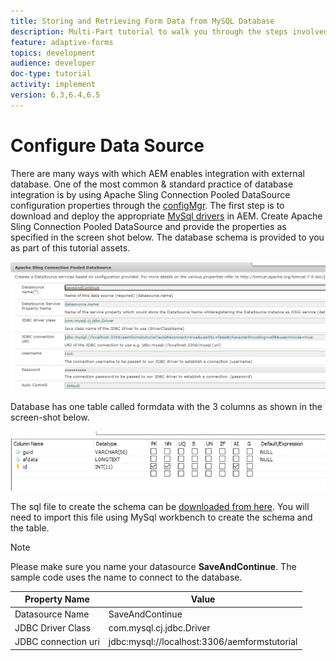```yaml
---
title: Storing and Retrieving Form Data from MySQL Database
description: Multi-Part tutorial to walk you through the steps involved in storing and retrieving form data
feature: adaptive-forms
topics: development
audience: developer
doc-type: tutorial
activity: implement
version: 6.3,6.4,6.5
---
```

# Configure Data Source

There are many ways with which AEM enables integration with external database. One of the most common & standard practice of database integration is by using Apache Sling Connection Pooled DataSource configuration properties through the [configMgr](http://localhost:4502/system/console/configMgr).
The first step is to download and deploy the appropriate [MySql drivers](https://mvnrepository.com/artifact/mysql/mysql-connector-java) in AEM.
Create Apache Sling Connection Pooled DataSource and provide the properties as specified in the screen shot below. The database schema is provided to you as part of this tutorial assets.

![data-source](assets/save-continue.PNG)

Database has one table called formdata with the 3 columns as shown in the screen-shot below.

![data-base](assets/data-base-tables.PNG) 

The sql file to create the schema can be [downloaded from here](assets/form-data-db.sql). You will need to import this file using MySql workbench to create the schema and the table.

>[!NOTE]
>Please make sure you name your datasource **SaveAndContinue**. The sample code uses the name to connect to the database.

Property Name| Value
------------------------|---------------------------------------
Datasource Name| SaveAndContinue
JDBC Driver Class| com.mysql.cj.jdbc.Driver
JDBC connection uri| jdbc:mysql://localhost:3306/aemformstutorial


